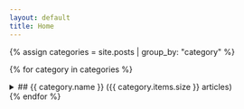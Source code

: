 ```yaml
---
layout: default
title: Home
---
```





{% assign categories = site.posts | group_by: "category" %}

{% for category in categories %}
<details>
<summary>    
## {{ category.name }} ({{ category.items.size }} articles)
</summary>

{% assign sorted_articles = category.items | sort: 'date' | reverse %}

{% if sorted_articles.size > 0 %}
<div>
<ul>
{% for article in sorted_articles %}
    <li>
        <a href="{{ article.url }}" target="_blank" rel="noopener noreferrer">{{ article.title }}</a> - {{ article.date | date: "%B %d, %Y" }}
    </li>
{% endfor %}
</ul>
</div>
{% else %}
<p>No articles available in this category.</p>
{% endif %}
</details>
{% endfor %}


